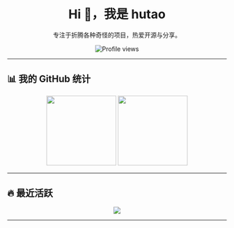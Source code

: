 <div align="center">
  <h1>Hi 👋，我是 hutao</h1>
  <p>专注于折腾各种奇怪的项目，热爱开源与分享。</p>

  <img src="https://komarev.com/ghpvc/?username=hutaoee&style=for-the-badge" alt="Profile views" />
</div>

---

## 📊 我的 GitHub 统计
<div align="center">
  <img src="https://github-readme-stats.vercel.app/api?username=hutaoee&show_icons=true&theme=radical" height="160">
  <img src="https://github-readme-stats.vercel.app/api/top-langs/?username=hutaoee&layout=compact&theme=radical" height="160">
</div>

---

## 🔥 最近活跃
<div align="center">
  <img src="https://streak-stats.demolab.com?user=hutaoee&theme=radical&border_radius=5" />
</div>

---

<div align="center">

</div>
